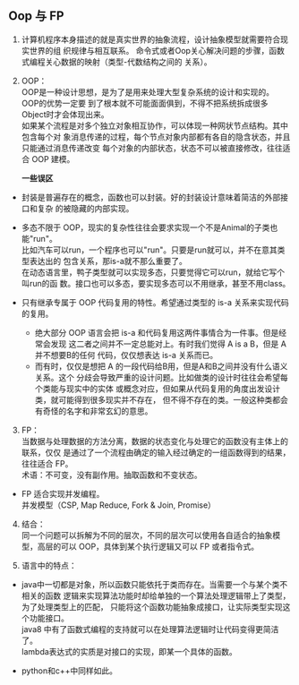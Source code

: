 ## Oop 与 FP

1. 计算机程序本身描述的就是真实世界的抽象流程，设计抽象模型就需要符合现实世界的组
   织规律与相互联系。
   命令式或者Oop关心解决问题的步骤，函数式编程关心数据的映射（类型-代数结构之间的
   关系）。

2. OOP：  
   OOP是一种设计思想，是为了是用来处理大型复杂系统的设计和实现的。OOP的优势一定要
   到了根本就不可能面面俱到，不得不把系统拆成很多Object时才会体现出来。  
   如果某个流程是对多个独立对象相互协作，可以体现一种网状节点结构。其中包含每个对
   象消息传递的过程，每个节点对象内部都有各自的隐含状态，并且只能通过消息传递改变
   每个对象的内部状态，状态不可以被直接修改，往往适合 OOP 建模。 

   **一些误区**  
  - 封装是普遍存在的概念，函数也可以封装。好的封装设计意味着简洁的外部接口和复杂
    的被隐藏的内部实现。  

  - 多态不限于 OOP，现实的复杂性往往会要求实现一个不是Animal的子类也能"run"。  
    比如汽车可以run，一个程序也可以"run"。只要是run就可以，并不在意其类型表达出的
    包含关系，那is-a就不那么重要了。  
    在动态语言里，鸭子类型就可以实现多态，只要觉得它可以run，就给它写个叫run的函
    数。接口也可以多态，要实现多态可以不用继承，甚至不用class。  

  - 只有继承专属于 OOP 代码复用的特性。希望通过类型的 is-a 关系来实现代码的复用。  
      - 绝大部分 OOP 语言会把 is-a 和代码复用这两件事情合为一件事。但是经常会发现
        这二者之间并不一定总能对上。有时我们觉得 A is a B，但是 A 并不想要B的任何
        代码，仅仅想表达 is-a 关系而已。  
      - 而有时，仅仅是想把 A 的一段代码给B用，但是A和B之间并没有什么语义关系。这个
        分歧会导致严重的设计问题。比如做类的设计时往往会希望每个类能与现实中的实体
        或概念对应，但如果从代码复用的角度出发设计类，就可能得到很多现实并不存在，
        但不得不存在的类。一般这种类都会有奇怪的名字和非常玄幻的意思。  

3. FP：  
   当数据与处理数据的方法分离，数据的状态变化与处理它的函数没有主体上的联系，仅仅
   是通过了一个流程由确定的输入经过确定的一组函数得到的结果，往往适合 FP。  
   术语：不可变，没有副作用。抽取函数和不变状态。  

  - FP 适合实现并发编程。  
    并发模型（CSP, Map Reduce, Fork & Join, Promise）

4. 结合：  
  同一个问题可以拆解为不同的层次，不同的层次可以使用各自适合的抽象模型，高层的可以
  OOP，具体到某个执行逻辑又可以 FP 或者指令式。  

5. 语言中的特点：
  - java中一切都是对象，所以函数只能依托于类而存在。当需要一个与某个类不相关的函数
    逻辑来实现算法功能时却给单独的一个算法处理逻辑带上了类型，为了处理类型上的匹配，
    只能将这个函数功能抽象成接口，让实际类型实现这个功能接口。  
    java8 中有了函数式编程的支持就可以在处理算法逻辑时让代码变得更简洁了。  
    lambda表达式的实质是对接口的实现，即某一个具体的函数。

  - python和c++中同样如此。
